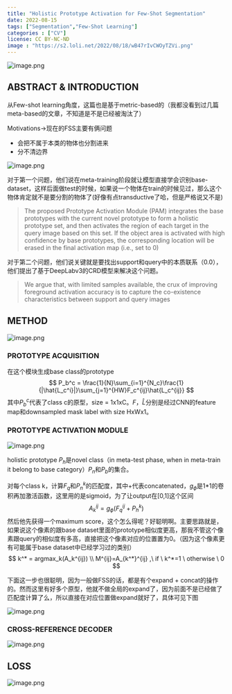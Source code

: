 ```yaml
---
title: "Holistic Prototype Activation for Few-Shot Segmentation"
date: 2022-08-15
tags: ["Segmentation","Few-Shot Learning"]
categories : ["CV"]
license: CC BY-NC-ND
image : "https://s2.loli.net/2022/08/18/wB47rIvCWOyTZVi.png"
---
```


![image.png](https://s2.loli.net/2022/08/18/B18VowS6RfMEJKX.png)

## ABSTRACT & INTRODUCTION

从Few-shot learning角度，这篇也是基于metric-based的（我都没看到过几篇meta-based的文章，不知道是不是已经被淘汰了）

Motivations->现在的FSS主要有俩问题

- 会把不属于本类的物体也分割进来
- 分不清边界

![image.png](https://s2.loli.net/2022/08/18/OJjBCcq7IUnFfey.png)

对于第一个问题，他们说在meta-training阶段就让模型直接学会识别base-dataset，这样后面做test的时候，如果说一个物体在train的时候见过，那么这个物体肯定就不是要分割的物体了(好像有点transductive了哈，但是严格说又不是)

> The proposed Prototype Activation Module (PAM) integrates the base prototypes with the current novel prototype to form a holistic prototype set, and then activates the region of each target in the query image based on this set. If the object area is activated with high confidence by base prototypes, the corresponding location will be erased in the final activation map (i.e., set to 0)

对于第二个问题，他们说关键就是要找出support和query中的本质联系（0.0），他们提出了基于DeepLabv3的CRD模型来解决这个问题。

> We argue that, with limited samples available, the crux of improving foreground activation accuracy is to capture the co-existence characteristics between support and query images

## METHOD

![image.png](https://s2.loli.net/2022/08/18/wB47rIvCWOyTZVi.png)

### PROTOTYPE ACQUISITION

在这个模块生成base class的prototype
$$
P_b^c = \frac{1}{N}\sum_{i=1}^{N_c}\frac{1}{|\hat{L_c^i}|}\sum_{j=1}^{HW}F_c^{ij}\hat{L_c^{ij}}
$$
其中$P_b^c$代表了class c的原型，size = 1x1xC。$F$，$\hat{L}$分别是经过CNN的feature map和downsampled mask label with size HxWx1。

### PROTOTYPE ACTIVATION MODULE

![image.png](https://s2.loli.net/2022/08/18/SeOERlPDLBuTasG.png)

holistic prototype $P_h$是novel class（in meta-test phase, when in meta-train it belong to base category）$P_n$和$P_b$的集合。

对每个class k，计算$F_q$和$P_n^k$的匹配度，其中+代表concatenated，$g_\phi$是1*1的卷积再加激活函数，这里用的是sigmoid，为了让output在[0,1]这个区间
$$
A_k^{ij}=g_\phi(F_q^{ij}+P^k_h)
$$
然后他先获得一个maximum score，这个怎么得呢？好聪明啊。主要思路就是，如果说这个像素的跟base dataset里面的prototype相似度更高，那我不管这个像素跟query的相似度有多高，直接把这个像素对应的位置置为0。（因为这个像素更有可能属于base dataset中已经学习过的类别）
$$
k^* = argmax_k(A_k^{ij}) \\
M^{ij}=A_{k^*}^{ij} ,\ if \  k^*=1 \ otherwise \ 0
$$

下面这一步也很聪明，因为一般做FSS的话，都是有个expand + concat的操作的。然而这里有好多个原型，他就不做全局的expand了，因为前面不是已经做了匹配度计算了么，所以直接在对应位置做expand就好了，具体可见下图

![image.png](https://s2.loli.net/2022/08/18/HumfepLVWd6byYa.png)

### CROSS-REFERENCE DECODER

![image.png](https://s2.loli.net/2022/08/18/uwkmMHxE4P8q15Y.png)

## LOSS

![image.png](https://s2.loli.net/2022/08/18/y95dGIcosCltvVN.png)